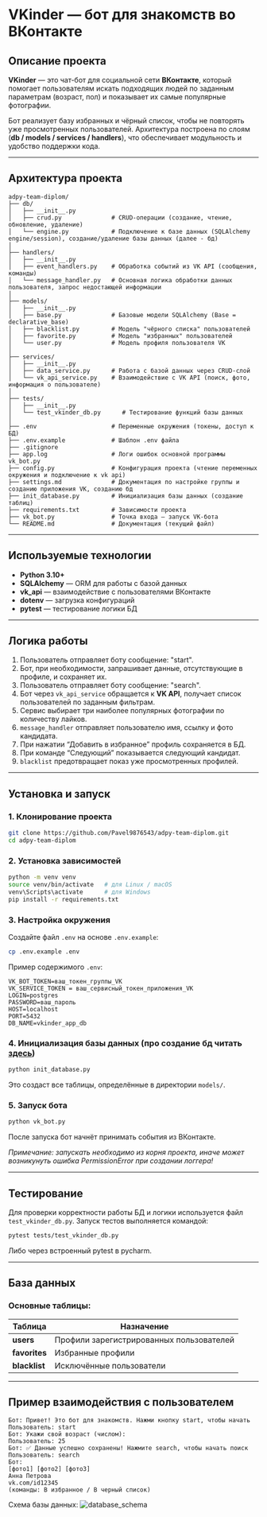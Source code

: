 # VKinder — бот для знакомств во ВКонтакте

## Описание проекта

**VKinder** — это чат-бот для социальной сети **ВКонтакте**, который помогает пользователям искать подходящих людей по заданным параметрам (возраст, пол) и показывает их самые популярные фотографии.

Бот реализует базу избранных и чёрный список, чтобы не повторять уже просмотренных пользователей. Архитектура построена по слоям (**db / models / services / handlers**), что обеспечивает модульность и удобство поддержки кода.

---

## Архитектура проекта

```
adpy-team-diplom/
├── db/
│   ├── __init__.py
│   ├── crud.py              # CRUD-операции (создание, чтение, обновление, удаление)
│   └── engine.py            # Подключение к базе данных (SQLAlchemy engine/session), создание/удаление базы данных (далее - бд)
│
├── handlers/
│   ├── __init__.py
│   ├── event_handlers.py    # Обработка событий из VK API (сообщения, команды)
│   └── message_handler.py   # Основная логика обработки данных пользователя, запрос недостающей информации
│
├── models/
│   ├── __init__.py
│   ├── base.py              # Базовые модели SQLAlchemy (Base = declarative_base)
│   ├── blacklist.py         # Модель "чёрного списка" пользователей
│   ├── favorite.py          # Модель "избранных" пользователей
│   └── user.py              # Модель профиля пользователя VK
│
├── services/
│   ├── __init__.py
│   ├── data_service.py      # Работа с базой данных через CRUD-слой
│   └── vk_api_service.py    # Взаимодействие с VK API (поиск, фото, информация о пользователе)
│
├── tests/
│   ├── __init__.py
│   └── test_vkinder_db.py      # Тестирование функций базы данных
│
├── .env                     # Переменные окружения (токены, доступ к БД)
├── .env.example             # Шаблон .env файла
├── .gitignore
├── app.log                  # Логи ошибок основной программы vk_bot.py
├── config.py                # Конфигурация проекта (чтение переменных окружения и подключение к vk api)
├── settings.md              # Документация по настройке группы и созданию приложения VK, созданию бд
├── init_database.py         # Инициализация базы данных (создание таблиц)
├── requirements.txt         # Зависимости проекта
├── vk_bot.py                # Точка входа — запуск VK-бота
└── README.md                # Документация (текущий файл)
```

---

## Используемые технологии

* **Python 3.10+**
* **SQLAlchemy** — ORM для работы с базой данных
* **vk_api** — взаимодействие с пользователями ВКонтакте
* **dotenv** — загрузка конфигураций
* **pytest** — тестирование логики БД

---

## Логика работы

1. Пользователь отправляет боту сообщение: "start".
2. Бот, при необходимости, запрашивает данные, отсутствующие в профиле, и сохраняет их.
3. Пользователь отправляет боту сообщение: "search".
4. Бот через `vk_api_service` обращается к **VK API**, получает список пользователей по заданным фильтрам.
5. Сервис выбирает три наиболее популярных фотографии по количеству лайков.
6. `message_handler` отправляет пользователю имя, ссылку и фото кандидата.
7. При нажатии “Добавить в избранное” профиль сохраняется в БД.
8. При команде “Следующий” показывается следующий кандидат.
9. `blacklist` предотвращает показ уже просмотренных профилей.

---

## Установка и запуск

### 1. Клонирование проекта

```bash
git clone https://github.com/Pavel9876543/adpy-team-diplom.git
cd adpy-team-diplom
```

### 2. Установка зависимостей

```bash
python -m venv venv
source venv/bin/activate   # для Linux / macOS
venv\Scripts\activate      # для Windows
pip install -r requirements.txt
```

### 3. Настройка окружения

Создайте файл `.env` на основе `.env.example`:

```bash
cp .env.example .env
```

Пример содержимого `.env`:

```env
VK_BOT_TOKEN=ваш_токен_группы_VK
VK_SERVICE_TOKEN = ваш_сервисный_токен_приложения_VK
LOGIN=postgres
PASSWORD=ваш_пароль
HOST=localhost
PORT=5432
DB_NAME=vkinder_app_db
```

### 4. Инициализация базы данных (про создание бд читать [здесь](settings.md))

```bash
python init_database.py
```

Это создаст все таблицы, определённые в директории `models/`.

### 5. Запуск бота

```bash
python vk_bot.py
```

После запуска бот начнёт принимать события из ВКонтакте.

*Примечание: запускать необходимо из корня проекта, иначе может возникунуть ошибка PermissionError при создании логгера!*


---

## Тестирование

Для проверки корректности работы БД и логики используется файл `test_vkinder_db.py`.
Запуск тестов выполняется командой:

```bash
pytest tests/test_vkinder_db.py
```

Либо через встроенный pytest в pycharm.

---

## База данных

### Основные таблицы:

| Таблица       | Назначение                               |
| ------------- |------------------------------------------|
| **users**     | Профили зарегистрированных пользователей |
| **favorites** | Избранные профили                        |
| **blacklist** | Исключённые пользователи                 |


---


## Пример взаимодействия с пользователем

```
Бот: Привет! Это бот для знакомств. Нажми кнопку start, чтобы начать
Пользователь: start
Бот: Укажи свой возраст (числом):
Пользователь: 25
Бот: ✅ Данные успешно сохранены! Нажмите search, чтобы начать поиск
Пользователь: search
Бот:
[фото1] [фото2] [фото3]
Анна Петрова
vk.com/id12345
(команды: В избранное / В черный список)
```

Схема базы данных:
![database_schema](https://github.com/user-attachments/assets/caa37ee1-c599-4329-bd8d-f6e418584c48)